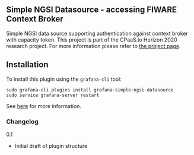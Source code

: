 ## Simple NGSI Datasource - accessing FIWARE Context Broker

Simple NGSI data source supporting authentication against context broker with capacity token.
This project is part of the CPaaS.io Horizon 2020 research project. For more information please
refer to [the project page](https://www.cpaas.io/).

## Installation

To install this plugin using the `grafana-cli` tool:
```
sudo grafana-cli plugins install grafana-simple-ngsi-datasource
sudo service grafana-server restart
```
See [here](https://grafana.com/plugins/grafana-simple-ngsi-datasource/installation) for more
information.

### Changelog

0.1
- Initial draft of plugin structure